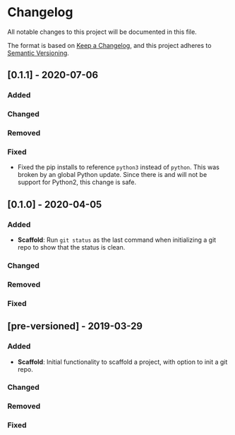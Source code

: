 # Changelog

All notable changes to this project will be documented in this file.

The format is based on [Keep a Changelog](https://keepachangelog.com/en/1.0.0/),
and this project adheres to [Semantic Versioning](https://semver.org/spec/v2.0.0.html).

## [0.1.1] - 2020-07-06

### Added

### Changed

### Removed

### Fixed

- Fixed the pip installs to reference `python3` instead of `python`. This was broken by an global Python update. Since there is and will not be support for Python2, this change is safe.

## [0.1.0] - 2020-04-05

### Added

- **Scaffold**: Run `git status` as the last command when initializing a git repo to show that the status is clean.

### Changed

### Removed

### Fixed


## [pre-versioned] - 2019-03-29

### Added

- **Scaffold**: Initial functionality to scaffold a project, with option to init a git repo.

### Changed

### Removed

### Fixed
